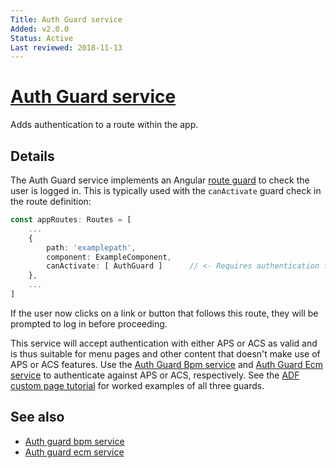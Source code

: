 ```yaml
---
Title: Auth Guard service
Added: v2.0.0
Status: Active
Last reviewed: 2018-11-13
---
```


# [Auth Guard service](../../../lib/core/src/lib/auth/guard/auth-guard.service.ts "Defined in auth-guard.service.ts")

Adds authentication to a route within the app.

## Details

The Auth Guard service implements an Angular
[route guard](https://angular.io/guide/router#milestone-5-route-guards)
to check the user is logged in. This is typically used with the
`canActivate` guard check in the route definition:

```ts
const appRoutes: Routes = [
    ...
    {
        path: 'examplepath',
        component: ExampleComponent,
        canActivate: [ AuthGuard ]      // <- Requires authentication for this route.
    },
    ...
]
```

If the user now clicks on a link or button that follows this route, they will be prompted
to log in before proceeding.

This service will accept authentication with either APS or ACS as valid and is thus suitable for
menu pages and other content that doesn't make use of APS or ACS features. Use the
[Auth Guard Bpm service](auth-guard-bpm.service.md) and
[Auth Guard Ecm service](auth-guard-ecm.service.md) to authenticate
against APS or ACS, respectively. See the
[ADF custom page tutorial](https://community.alfresco.com/docs/DOC-6628-adf-105-creating-custom-pages-and-components)
for worked examples of all three guards.

## See also

-   [Auth guard bpm service](auth-guard-bpm.service.md)
-   [Auth guard ecm service](auth-guard-ecm.service.md)

